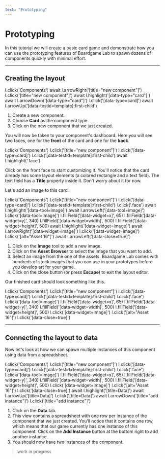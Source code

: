 ```yaml
---
text: "Prototyping"
---
```


<script>
  import Carousel from "../../../Carousel.svelte";
</script>

# Prototyping

In this tutorial we will create a basic card game and demonstrate how you can use the prototyping features
of Boardgame Lab to spawn dozens of components quickly with minimal effort.

---

## Creating the layout

<Carousel play={false}>
  <screenshot>
    I.click('Components')
    await I.arrowRight('[title="new component"]')
  </screenshot>

  <screenshot>
    I.click('[title="new component"]')
    await I.highlight('[data-type="card"]')
    await I.arrowDown('[data-type="card"]')
  </screenshot>

  <screenshot>
    I.click('[data-type=card]')
    await I.arrowUp('[data-testid=template]:first-child')
  </screenshot>
</Carousel>

1. Create a new component.
1. Choose **Card** as the component type.
1. Click on the new component that we just created.


You will now be taken to your component's dashboard.
Here you will see two faces, one for the **front** of the card
and one for the **back**.

<screenshot>
  I.click('Components')
  I.click('[title="new component"]')
  I.click('[data-type=card]')
  I.click('[data-testid=template]:first-child')
  await I.highlight('.face')
</screenshot>

Click on the front face to start customizing it.
You'll notice that the card already has some layout elements (a colored rectangle and a text field).
The text field has a **Title** property inside it. Don't worry about it for now.

Let's add an image to this card.

<Carousel play={false}>
  <screenshot of="#workspace">
    I.click('Components')
    I.click('[title="new component"]')
    I.click('[data-type=card]')
    I.click('[data-testid=template]:first-child')
    I.click('.face')
    await I.highlight('[data-tool=image]')
    await I.arrowLeft('[data-tool=image]')
  </screenshot>

  <screenshot of="#workspace">
    I.click('[data-tool=image]')
    I.fillField('[data-widget=x]', 65)
    I.fillField('[data-widget=y]', 340)
    I.fillField('[data-widget=width]', 500)
    I.fillField('[data-widget=height]', 500)
    await I.highlight('[data-widget=image]')
    await I.arrowRight('[data-widget=image]')
  </screenshot>

  <screenshot>
    I.click('[data-widget=image]')
  </screenshot>

  <screenshot of="#workspace">
    I.click('[alt="Asset 16"]')
    await I.arrowLeft('[data-close=true]')
  </screenshot>
</Carousel>

1. Click on the **Image** tool to add a new image.
1. Click on the **Asset Browser** to select the image that you want to add.
1. Select an image from the one of the assets. Boardgame Lab comes with hundreds of stock images that you can use in your prototypes before you develop art for your game.
1. Click on the close button (or press **Escape**) to exit the layout editor.

Our finished card should look something like this.

<screenshot of=".face" width="200">
  I.click('Components')
  I.click('[title="new component"]')
  I.click('[data-type=card]')
  I.click('[data-testid=template]:first-child')
  I.click('.face')
  I.click('[data-tool=image]')
  I.fillField('[data-widget=x]', 65)
  I.fillField('[data-widget=y]', 340)
  I.fillField('[data-widget=width]', 500)
  I.fillField('[data-widget=height]', 500)
  I.click('[data-widget=image]')
  I.click('[alt="Asset 16"]')
  I.click('[data-close=true]')
</screenshot>

---

## Connecting the layout to data

Now let's look at how we can spawn multiple instances of this component using data from a spreadsheet.

<Carousel play={false}>
  <screenshot>
    I.click('Components')
    I.click('[title="new component"]')
    I.click('[data-type=card]')
    I.click('[data-testid=template]:first-child')
    I.click('.face')
    I.click('[data-tool=image]')
    I.fillField('[data-widget=x]', 65)
    I.fillField('[data-widget=y]', 340)
    I.fillField('[data-widget=width]', 500)
    I.fillField('[data-widget=height]', 500)
    I.click('[data-widget=image]')
    I.click('[alt="Asset 16"]')
    I.click('[data-close=true]')
    await I.highlight('[title=Data]')
    await I.arrowUp('[title=Data]')
  </screenshot>

  <screenshot>
    I.click('[title=Data]')
    await I.arrowDown('[title="add instance"]')
  </screenshot>

  <screenshot>
    I.click('[title="add instance"]')
  </screenshot>
</Carousel>

1. Click on the **Data** tab.
2. This view contains a spreadsheet with one row per instance of the component that we
just created. You'll notice that it contains one row, which means that our game currently has one instance of this
component. Click on the **Add Instance** button at the bottom right to add another instance.
3. You should now have two instances of the component.

> work in progress
